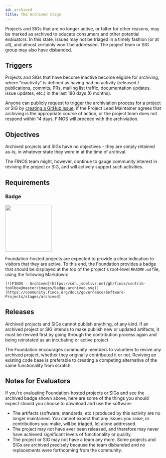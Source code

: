 ```yaml
---
id: archived
title: The Archived stage
---
```


Projects and SIGs that are no longer active, or falter for other reasons, may be marked as archived to educate consumers and other potential evaluators.  In this state, issues may not be triaged in a timely fashion (or at all), and almost certainly won't be addressed.  The project team or SIG group may also have disbanded.

## Triggers
Projects and SIGs that have become inactive become eligible for archiving, where "inactivity" is defined as having had no activity (released / publications, commits, PRs, mailing list traffic, documentation updates, issue updates, etc.) in the last 180 days (6 months).

Anyone can publicly request to trigger the archiviation process for a project or SIG by [creating a GitHub Issue](https://github.com/finos/community/issues/new?template=Project-Archiviation.md); if the Project Lead Maintainer agrees that archiving is the appropriate course of action, or the project team  does not respond within 14 days, FINOS will proceed with the archiviation.

## Objectives
Archived projects and SIGs have no objectives - they are simply retained as-is, in whatever state they were in at the time of archival.

The FINOS team might, however, continue to gauge community interest in reviving the project or SIG, and will actively support such activities.

## Requirements

### Badge

<img src="https://raw.githubusercontent.com/finos/contrib-toolbox/master/images/badge-archived.png" width="150"/>

Foundation-hosted projects are expected to provide a clear indication to visitors that they are active. To this end, the Foundation provides a badge that should be displayed at the top of the project's root-level `README.md` file, using the following Markdown:

```
[![FINOS - Archived](https://cdn.jsdelivr.net/gh/finos/contrib-toolbox@master/images/badge-archived.svg)](https://community.finos.org/docs/governance/Software-Projects/stages/archived)
```

## Releases
Archived projects and SIGs cannot publish anything, of any kind.  If an archived project or SIG intends to make publish new or updated artifacts, it must be revived first by going through the contribution process again and being reinstated as an incubating or active project.

The Foundation encourages community members to volunteer to revive any archived project, whether they originally contributed it or not. Reviving an existing code base is preferable to creating a competing alternative of the same functionality from scratch.

## Notes for Evaluators
If you're evaluating Foundation-hosted projects or SIGs and see the archived badge shown above, here are some of the things you should expect should you choose to download and use the software:

- The artifacts (software, standards, etc.) produced by this activity are no longer maintained.  You cannot expect that any issues you raise, or contributions you make, will be triaged, let alone addressed.
- The project may not have ever been released, and therefore may never have achieved significant levels of functionality or quality.
- The project or SIG may not have a team any more. Some projects and SIGs are archived precisely because the team disbanded and no replacements were forthcoming from the community.

